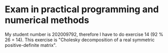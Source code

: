 # Exam in practical programming and numerical methods

My student number is 202009792, therefore I have to do exercise 14 (92 % 26 = 14). This exercise is "Cholesky decomposition of a real symmetric positive-definite matrix".


